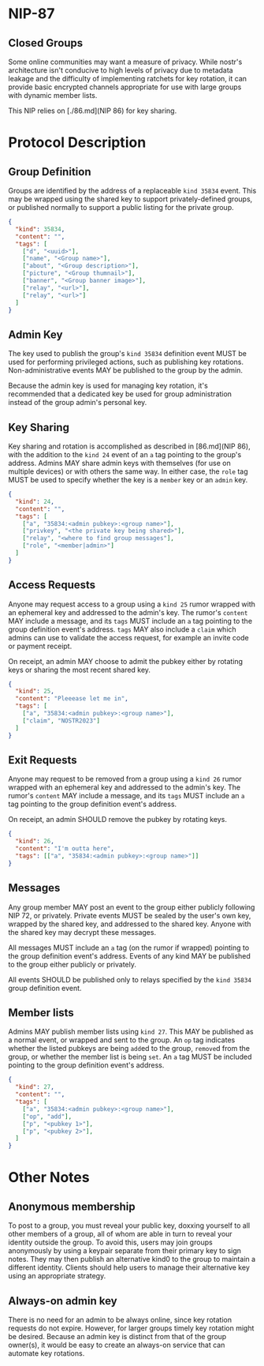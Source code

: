 NIP-87
=======

Closed Groups
------------------

Some online communities may want a measure of privacy. While nostr's architecture isn't conducive to high levels of privacy due to metadata leakage and the difficulty of implementing ratchets for key rotation, it can provide basic encrypted channels appropriate for use with large groups with dynamic member lists.

This NIP relies on [./86.md](NIP 86) for key sharing.

# Protocol Description

## Group Definition

Groups are identified by the address of a replaceable `kind 35834` event. This may be wrapped using the shared key to support privately-defined groups, or published normally to support a public listing for the private group.

```json
{
  "kind": 35834,
  "content": "",
  "tags": [
    ["d", "<uuid>"],
    ["name", "<Group name>"],
    ["about", "<Group description>"],
    ["picture", "<Group thumnail>"],
    ["banner", "<Group banner image>"],
    ["relay", "<url>"],
    ["relay", "<url>"]
  ]
}
```

## Admin Key

The key used to publish the group's `kind 35834` definition event MUST be used for performing privileged actions, such as publishing key rotations. Non-administrative events MAY be published to the group by the admin.

Because the admin key is used for managing key rotation, it's recommended that a dedicated key be used for group administration instead of the group admin's personal key.

## Key Sharing

Key sharing and rotation is accomplished as described in [86.md](NIP 86), with the addition to the `kind 24` event of an `a` tag pointing to the group's address. Admins MAY share admin keys with themselves (for use on multiple devices) or with others the same way. In either case, the `role` tag MUST be used to specify whether the key is a `member` key or an `admin` key.

```json
{
  "kind": 24,
  "content": "",
  "tags": [
    ["a", "35834:<admin pubkey>:<group name>"],
    ["privkey", "<the private key being shared>"],
    ["relay", "<where to find group messages"],
    ["role", "<member|admin>"]
  ]
}
```

## Access Requests

Anyone may request access to a group using a `kind 25` rumor wrapped with an ephemeral key and addressed to the admin's key. The rumor's `content` MAY include a message, and its `tags` MUST include an `a` tag pointing to the group definition event's address. `tags` MAY also include a `claim` which admins can use to validate the access request, for example an invite code or payment receipt.

On receipt, an admin MAY choose to admit the pubkey either by rotating keys or sharing the most recent shared key.

```json
{
  "kind": 25,
  "content": "Pleeease let me in",
  "tags": [
    ["a", "35834:<admin pubkey>:<group name>"],
    ["claim", "NOSTR2023"]
  ]
}
```

## Exit Requests

Anyone may request to be removed from a group using a `kind 26` rumor wrapped with an ephemeral key and addressed to the admin's key. The rumor's `content` MAY include a message, and its `tags` MUST include an `a` tag pointing to the group definition event's address.

On receipt, an admin SHOULD remove the pubkey by rotating keys.

```json
{
  "kind": 26,
  "content": "I'm outta here",
  "tags": [["a", "35834:<admin pubkey>:<group name>"]]
}
```

## Messages

Any group member MAY post an event to the group either publicly following NIP 72, or privately. Private events MUST be sealed by the user's own key, wrapped by the shared key, and addressed to the shared key. Anyone with the shared key may decrypt these messages.

All messages MUST include an `a` tag (on the rumor if wrapped) pointing to the group definition event's address. Events of any kind MAY be published to the group either publicly or privately.

All events SHOULD be published only to relays specified by the `kind 35834` group definition event.

## Member lists

Admins MAY publish member lists using `kind 27`. This MAY be published as a normal event, or wrapped and sent to the group. An `op` tag indicates whether the listed pubkeys are being `add`ed to the group, `remove`d from the group, or whether the member list is being `set`. An `a` tag MUST be included pointing to the group definition event's address.

```json
{
  "kind": 27,
  "content": "",
  "tags": [
    ["a", "35834:<admin pubkey>:<group name>"],
    ["op", "add"],
    ["p", "<pubkey 1>"],
    ["p", "<pubkey 2>"],
  ]
}
```

# Other Notes

## Anonymous membership

To post to a group, you must reveal your public key, doxxing yourself to all other members of a group, all of whom are able in turn to reveal your identity outside the group. To avoid this, users may join groups anonymously by using a keypair separate from their primary key to sign notes. They may then publish an alternative kind0 to the group to maintain a different identity. Clients should help users to manage their alternative key using an appropriate strategy.

## Always-on admin key

There is no need for an admin to be always online, since key rotation requests do not expire. However, for larger groups timely key rotation might be desired. Because an admin key is distinct from that of the group owner(s), it would be easy to create an always-on service that can automate key rotations.

